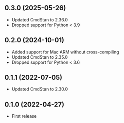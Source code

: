 ## 0.3.0 (2025-05-26)

- Updated CmdStan to 2.36.0
- Dropped support for Python < 3.9

## 0.2.0 (2024-10-01)

- Added support for Mac ARM without cross-compiling
- Updated CmdStan to 2.35.0
- Dropped support for Python < 3.6

## 0.1.1 (2022-07-05)

- Updated CmdStan to 2.30.0

## 0.1.0 (2022-04-27)

- First release
